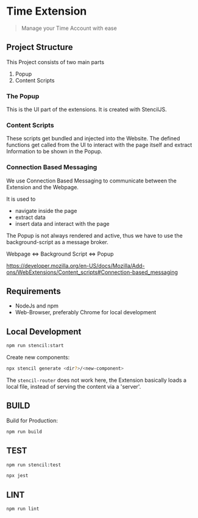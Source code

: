 # Time Extension

> Manage your Time Account with ease

## Project Structure

This Project consists of two main parts 
1. Popup
2. Content Scripts

### The Popup
This is the UI part of the extensions. It is created with StencilJS.

### Content Scripts
These scripts get bundled and injected into the Website. The defined functions
 get called from the UI to interact with the page itself and extract Information
 to be shown in the Popup.

### Connection Based Messaging

We use Connection Based Messaging to communicate between the Extension and the
 Webpage. 

It is used to 
- navigate inside the page 
- extract data 
- insert data and interact with the page 

The Popup is not always rendered and active, thus we have to use the
 background-script as a message broker.

Webpage <=> Background Script <=> Popup

https://developer.mozilla.org/en-US/docs/Mozilla/Add-ons/WebExtensions/Content_scripts#Connection-based_messaging


## Requirements

- NodeJs and npm
- Web-Browser, preferably Chrome for local development


## Local Development

```bash
npm run stencil:start
```

Create new components:

```bash
npx stencil generate <dir?>/<new-component>
```

The `stencil-router` does not work here, the Extension basically loads a local
file, instead of serving the content via a 'server'.  

## BUILD

Build for Production:
```bash
npm run build
```

## TEST

```bash
npm run stencil:test
```

```bash
npx jest
```

## LINT

```
npm run lint
```
